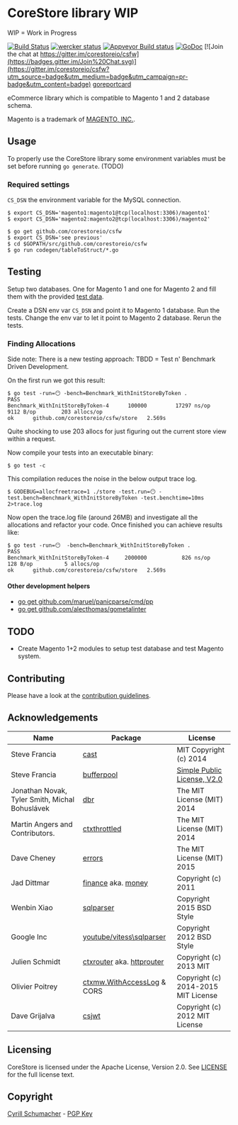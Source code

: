 # CoreStore library WIP

WIP = Work in Progress

[![Build Status](https://travis-ci.org/corestoreio/csfw.svg?branch=master)](https://travis-ci.org/corestoreio/csfw) [![wercker status](https://app.wercker.com/status/d7d0bdda415d2228b6fb5bb01681b5c4/s/master "wercker status")](https://app.wercker.com/project/bykey/d7d0bdda415d2228b6fb5bb01681b5c4) [![Appveyor Build status](https://ci.appveyor.com/api/projects/status/lrlnbpcjdy585mg1/branch/master?svg=true)](https://ci.appveyor.com/project/SchumacherFM/csfw/branch/master) [![GoDoc](http://godoc.org/github.com/corestoreio/csfw?status.svg)](http://godoc.org/github.com/corestoreio/csfw) [![Join the chat at https://gitter.im/corestoreio/csfw](https://badges.gitter.im/Join%20Chat.svg)](https://gitter.im/corestoreio/csfw?utm_source=badge&utm_medium=badge&utm_campaign=pr-badge&utm_content=badge) [goreportcard](http://goreportcard.com/report/Corestoreio/csfw)

eCommerce library which is compatible to Magento 1 and 2 database schema.

Magento is a trademark of [MAGENTO, INC.](http://www.magentocommerce.com/license/).

## Usage

To properly use the CoreStore library some environment variables must be set before running `go generate`. (TODO)

### Required settings

`CS_DSN` the environment variable for the MySQL connection.

```shell
$ export CS_DSN='magento1:magento1@tcp(localhost:3306)/magento1'
$ export CS_DSN='magento2:magento2@tcp(localhost:3306)/magento2'
```

```
$ go get github.com/corestoreio/csfw
$ export CS_DSN='see previous'
$ cd $GOPATH/src/github.com/corestoreio/csfw
$ go run codegen/tableToStruct/*.go
```

## Testing

Setup two databases. One for Magento 1 and one for Magento 2 and fill them with the provided [test data](https://github.com/corestoreio/csfw/tree/master/testData).

Create a DSN env var `CS_DSN` and point it to Magento 1 database. Run the tests.
Change the env var to let it point to Magento 2 database. Rerun the tests.

### Finding Allocations

Side note: There is a new testing approach: TBDD = Test n' Benchmark Driven Development.

On the first run we got this result:

```
$ go test -run=😶 -bench=Benchmark_WithInitStoreByToken .
PASS
Benchmark_WithInitStoreByToken-4	  100000	     17297 ns/op	    9112 B/op	     203 allocs/op
ok  	github.com/corestoreio/csfw/store	2.569s

```

Quite shocking to use 203 allocs for just figuring out the current store view within a request.

Now compile your tests into an executable binary:

```
$ go test -c
```

This compilation reduces the noise in the below output trace log.

```
$ GODEBUG=allocfreetrace=1 ./store -test.run=😶 -test.bench=Benchmark_WithInitStoreByToken -test.benchtime=10ms 2>trace.log
```

Now open the trace.log file (around 26MB) and investigate all the allocations and refactor your code. Once finished you can achieve results like:

```
$ go test -run=😶  -bench=Benchmark_WithInitStoreByToken .
PASS
Benchmark_WithInitStoreByToken-4	 2000000	       826 ns/op	     128 B/op	       5 allocs/op
ok  	github.com/corestoreio/csfw/store	2.569s
```

#### Other development helpers

- [go get github.com/maruel/panicparse/cmd/pp](https://github.com/maruel/panicparse)
- [go get github.com/alecthomas/gometalinter](https://github.com/alecthomas/gometalinter)

## TODO

- Create Magento 1+2 modules to setup test database and test Magento system.

## Contributing

Please have a look at the [contribution guidelines](https://github.com/corestoreio/corestore/blob/master/CONTRIBUTING.md).

## Acknowledgements

| Name | Package | License |
| -------|----------|-------|
| Steve Francia | [cast](http://github.com/corestoreio/csfw/tree/master/utils/cast) | MIT Copyright (c) 2014 |
| Steve Francia | [bufferpool](http://github.com/corestoreio/csfw/tree/master/utils/bufferpool) | [Simple Public License, V2.0](http://opensource.org/licenses/Simple-2.0) |
| Jonathan Novak, Tyler Smith, Michal Bohuslávek | [dbr](http://github.com/corestoreio/csfw/tree/master/storage/dbr) | The MIT License (MIT) 2014 |
| Martin Angers and Contributors. | [ctxthrottled](http://github.com/corestoreio/csfw/tree/master/net/ctxthrottled) | The MIT License (MIT) 2014 |
| Dave Cheney <dave AT cheney.net> | [errors](https://github.com/pkg/errors) | The MIT License (MIT) 2015 |
| Jad Dittmar | [finance](https://github.com/Confunctionist/finance) aka. [money](http://github.com/corestoreio/csfw/tree/master/storage/money) | Copyright (c) 2011 |
| Wenbin Xiao | [sqlparser](https://github.com/xwb1989/sqlparser) | Copyright 2015 BSD Style |
| Google Inc | [youtube/vitess\sqlparser](https://github.com/youtube/vitess) | Copyright 2012 BSD Style |
| Julien Schmidt | [ctxrouter](https://github.com/corestoreio/csfw/tree/master/net/ctxrouter) aka. [httprouter](https://github.com/julienschmidt/httprouter) | Copyright (c) 2013 MIT |
| Olivier Poitrey| [ctxmw.WithAccessLog](https://github.com/corestoreio/csfw/tree/master/net/ctxmw) & CORS | Copyright (c) 2014-2015  MIT License |
| Dave Grijalva| [csjwt](https://github.com/corestoreio/csfw/tree/master/util/csjwt) | Copyright (c) 2012 MIT License |

## Licensing

CoreStore is licensed under the Apache License, Version 2.0. See
[LICENSE](https://github.com/corestoreio/corestore/blob/master/LICENSE) for the full license text.

## Copyright

[Cyrill Schumacher](http://cyrillschumacher.com) - [PGP Key](https://keybase.io/cyrill)
